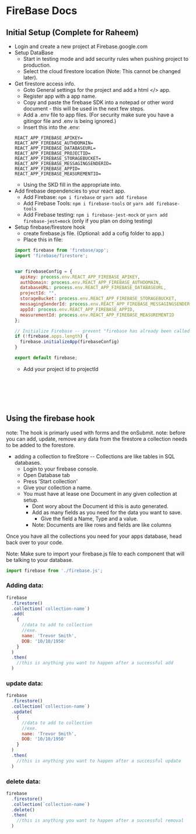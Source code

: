 # FireBase Docs

## Initial Setup (Complete for Raheem)

- Login and create a new project at Firebase.google.com
- Setup DataBase
  - Start in testing mode and add security rules when pushing project to production.
  - Select the cloud firestore location (Note: This cannot be changed later).
- Get firestore access info.
  - Goto General settings for the project and add a html </> app.
  - Register app with a app name.
  - Copy and paste the firebase SDK into a notepad or other word document - this will be used in the next few steps.
  - Add a .env file to app files. (For security make sure you have a gitingor file and .env is being ignored.)
  - Insert this into the .env:
  ```
  REACT_APP_FIREBASE_APIKEY=
  REACT_APP_FIREBASE_AUTHDOMAIN=
  REACT_APP_FIREBASE_DATABASEURL=
  REACT_APP_FIREBASE_PROJECTID=
  REACT_APP_FIREBASE_STORAGEBUCKET=
  REACT_APP_FIREBASE_MESSAGINGSENDERID=
  REACT_APP_FIREBASE_APPID=
  REACT_APP_FIREBASE_MEASUREMENTID=
  ```
  - Using the SKD fill in the appropriate into.
- Add firebase dependencies to your react app.
  - Add Firebase: ``` npm i firebase ``` or ``` yarn add firebase ```
  - Add Firebase Tools: ``` npm i firebase-tools ``` or ``` yarn add firebase-tools ```
  - Add Firebase testing: ``` npm i firebase-jest-mock ``` or ``` yarn add firebase-jest=mock ``` (only if you plan on doing testing)
- Setup firebase/firestore hook
  - create firebase.js file. (Optional: add a cofig folder to app.)
  - Place this in file:
  ```js
  import firebase from 'firebase/app';
  import 'firebase/firestore';


  var firebaseConfig = {
    apiKey: process.env.REACT_APP_FIREBASE_APIKEY,
    authDomain: process.env.REACT_APP_FIREBASE_AUTHDOMAIN,
    databaseURL: process.env.REACT_APP_FIREBASE_DATABASEURL,
    projectId: "",
    storageBucket: process.env.REACT_APP_FIREBASE_STORAGEBUCKET,
    messagingSenderId: process.env.REACT_APP_FIREBASE_MESSAGINGSENDERID,
    appId: process.env.REACT_APP_FIREBASE_APPID,
    measurementId: process.env.REACT_APP_FIREBASE_MEASUREMENTID
  };
  
  // Initialize Firebase -- prevent "firebase has already been called" error with the 'if' statement
  if (!firebase.apps.length) {
    firebase.initializeApp(firebaseConfig)
  }

  export default firebase;
  ``` 
  - Add your project id to projectId
<br></br>
<br></br>
<br></br>
## Using the firebase hook

note: The hook is primarly used with forms and the onSubmit.
note: before you can add, update, remove any data from the firestore a collection needs to be added to the forestore.

- adding a collection to fireStore
  -- Collections are like tables in SQL databases.
  - Login to your firebase console.
  - Open Database tab
  - Press 'Start collection'
  - Give your collection a name.
  - You must have at lease one Document in any given collection at setup.
    - Dont wory about the Document id this is auto generated.
    - Add as many fields as you need for the data you want to save.
      - Give the field a Name, Type and a value.
    - Note: Documents are like rows and fields are like columns

Once you have all the collections you need for your apps database, head back over to your code.


Note: Make sure to import your firebase.js file to each component that will be talking to your database.
```js 
import firebase from './firebase.js';
```
### Adding data:

```js
firebase
  .firestore()
  .collection(`collection-name`)
  .add(
    {
      //data to add to collection
      //exe.
      name: 'Trevor Smith',
      DOB: '10/10/1950'
    }
  )
  .then(
    //this is anything you want to happen after a successful add
  )
```
### update data:

```js
firebase
  .firestore()
  .collection(`collection-name`)
  .update(
    {
      //data to add to collection
      //exe.
      name: 'Trevor Smith',
      DOB: '10/10/1950'
    }
  )
  .then(
    //this is anything you want to happen after a successful update
  )
```

### delete data:

```js
firebase
  .firestore()
  .collection(`collection-name`)
  .delete()
  .then(
    //this is anything you want to happen after a successful removal
  )
```
